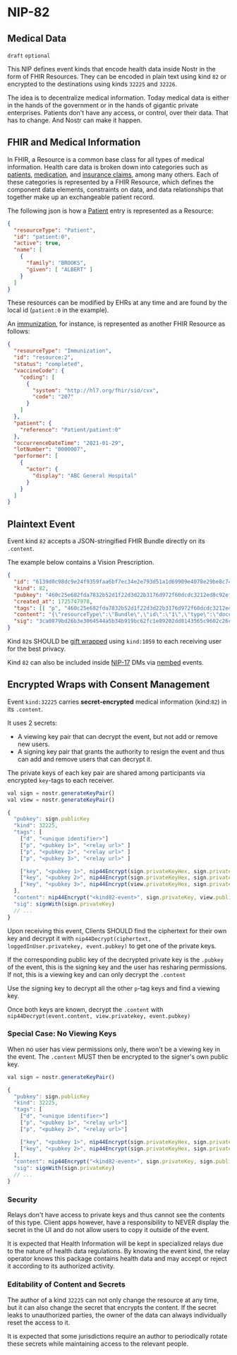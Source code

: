 NIP-82
======

Medical Data
------------

`draft` `optional`

This NIP defines event kinds that encode health data inside Nostr in the form of FHIR Resources. They can be encoded in plain text using kind `82` or encrypted to the destinations using kinds `32225` and `32226`.

The idea is to decentralize medical information. Today medical data is either in the hands of the government or in the hands of gigantic private enterprises. Patients don't have any access, or control, over their data. That has to change. And Nostr can make it happen.

## FHIR and Medical Information

In FHIR, a Resource is a common base class for all types of medical information. Health care data is broken down into categories such as [patients](https://www.hl7.org/fhir/patient.html), [medication](https://www.hl7.org/fhir/medication.html), and [insurance claims](https://www.hl7.org/fhir/claim.html), among many others. Each of these categories is represented by a FHIR Resource, which defines the component data elements, constraints on data, and data relationships that together make up an exchangeable patient record. 

The following json is how a [Patient](https://www.hl7.org/fhir/patient.html) entry is represented as a Resource: 

```json
{
  "resourceType": "Patient",
  "id": "patient:0",
  "active": true,
  "name": [
    {
      "family": "BROOKS",
      "given": [ "ALBERT" ]
    }
  ]
}
```

These resources can be modified by EHRs at any time and are found by the local id (`patient:0` in the example). 

An [immunization](https://www.hl7.org/fhir/immunization.html), for instance, is represented as another FHIR Resource as follows: 

```json
{
  "resourceType": "Immunization",
  "id": "resource:2",
  "status": "completed",
  "vaccineCode": {
    "coding": [
      {
        "system": "http://hl7.org/fhir/sid/cvx",
        "code": "207"
      }
    ]
  },
  "patient": {
    "reference": "Patient/patient:0"
  },
  "occurrenceDateTime": "2021-01-29",
  "lotNumber": "0000007",
  "performer": [
    {
      "actor": {
        "display": "ABC General Hospital"
      }
    }
  ]
}
```

## Plaintext Event 

Event kind `82` accepts a JSON-stringified FHIR Bundle directly on its `.content`. 

The example below contains a Vision Prescription.

```json
{
  "id": "6139d0c98dc9e24f9359faa6bf7ec34e2e793d51a1d69909e4078e29be8c7445",
  "kind": 82,
  "pubkey": "460c25e682fda7832b52d1f22d3d22b3176d972f60dcdc3212ed8c92ef85065c",
  "created_at": 1725747978,
  "tags": [[ "p", "460c25e682fda7832b52d1f22d3d22b3176d972f60dcdc3212ed8c92ef85065c" ]],
  "content": "{\"resourceType\":\"Bundle\",\"id\":\"1\",\"type\":\"document\",\"entry\":[{\"id\":\"460c25e682fda7832b52d1f22d3d22b3176d972f60dcdc3212ed8c92ef85065c\",\"resourceType\":\"Practitioner\",\"active\":true,\"name\":[{\"use\":\"official\",\"family\":\"Pamplona\",\"given\":[\"Vitor\"]}]},{\"id\":\"460c25e682fda7832b52d1f22d3d22b3176d972f60dcdc3212ed8c92ef85065c\",\"resourceType\":\"Patient\",\"active\":true,\"name\":[{\"use\":\"official\",\"family\":\"Pamplona\",\"given\":[\"Vitor\"]}]},{\"id\":\"1\",\"resourceType\":\"VisionPrescription\",\"status\":\"active\",\"created\":\"2024-09-07\",\"dateWritten\":\"2024-09-07\",\"patient\":{\"reference\":\"460c25e682fda7832b52d1f22d3d22b3176d972f60dcdc3212ed8c92ef85065c\"},\"prescriber\":{\"reference\":\"460c25e682fda7832b52d1f22d3d22b3176d972f60dcdc3212ed8c92ef85065c\"},\"lensSpecification\":[{\"eye\":\"right\",\"sphere\":-2,\"cylinder\":null,\"axis\":null,\"add\":null},{\"eye\":\"left\",\"sphere\":-1,\"cylinder\":null,\"axis\":null,\"add\":null}]}]}",
  "sig": "3ca0879bd26b3e3064544a5b34b919bc62fc1e89202dd8143565c9602c26c960f12ab86ff022c82e5246c74c035bb5b8430238e16763bd9795623520bb719135",
}
```

Kind `82`s SHOULD be [gift wrapped](59.md) using `kind:1059` to each receiving user for the best privacy.

Kind `82` can also be included inside [NIP-17](17.md) DMs via [nembed](https://github.com/nostr-protocol/nips/pull/1078) events. 

## Encrypted Wraps with Consent Management

Event `kind:32225` carries **secret-encrypted** medical information (kind:`82`) in its `.content`. 

It uses 2 secrets: 
- A viewing key pair that can decrypt the event, but not add or remove new users. 
- A signing key pair that grants the authority to resign the event and thus can add and remove users that can decrypt it.

The private keys of each key pair are shared among participants via encrypted `key`-tags to each receiver.

```js
val sign = nostr.generateKeyPair()
val view = nostr.generateKeyPair()

{
  "pubkey": sign.publicKey
  "kind": 32225,
  "tags": [
    ["d", "<unique identifier>"]
    ["p", "<pubkey 1>", "<relay url>" ]
    ["p", "<pubkey 2>", "<relay url>" ]
    ["p", "<pubkey 3>", "<relay url>" ]

    ["key", "<pubkey 1>", nip44Encrypt(sign.privateKeyHex, sign.privateKey, "<pubkey 1>") ] // may add new people
    ["key", "<pubkey 2>", nip44Encrypt(sign.privateKeyHex, sign.privateKey, "<pubkey 2>") ] // may add new people
    ["key", "<pubkey 3>", nip44Encrypt(view.privateKeyHex, sign.privateKey, "<pubkey 3>") ] // view only
  ],
  "content": nip44Encrypt("<kind82-event>", sign.privateKey, view.publicKey),
  "sig": signWith(sign.privateKey)
  // ...
}
```

Upon receiving this event, Clients SHOULD find the ciphertext for their own key and decrypt it with `nip44Decrypt(ciphertext, loggedInUser.privatekey, event.pubkey)` to get one of the private keys. 

If the corresponding public key of the decrypted private key is the `.pubkey` of the event, this is the signing key and the user has resharing permissions. If not, this is a viewing key and can only decrypt the `.content`

Use the signing key to decrypt all the other `p`-tag keys and find a viewing key. 

Once both keys are known, decrypt the `.content` with `nip44Decrypt(event.content, view.privatekey, event.pubkey)` 

### Special Case: No Viewing Keys

When no user has view permissions only, there won't be a viewing key in the event. The `.content` MUST then be encrypted to the signer's own public key.

```js
val sign = nostr.generateKeyPair()

{
  "pubkey": sign.publicKey
  "kind": 32225,
  "tags": [
    ["d", "<unique identifier>"]
    ["p", "<pubkey 1>", "<relay url>"]
    ["p", "<pubkey 2>", "<relay url>"]

    ["key", "<pubkey 1>", nip44Encrypt(sign.privateKeyHex, sign.privateKey, "<pubkey 1>") ] // may add new people
    ["key", "<pubkey 2>", nip44Encrypt(sign.privateKeyHex, sign.privateKey, "<pubkey 2>") ] // may add new people
  ],
  "content": nip44Encrypt("<kind82-event>", sign.privateKey, sign.publicKey),
  "sig": signWith(sign.privateKey)
  // ...
}
```

### Security

Relays don't have access to private keys and thus cannot see the contents of this type. Client apps however, have a responsibility to NEVER display the secret in the UI and do not allow users to copy it outside of the event.

It is expected that Health Information will be kept in specialized relays due to the nature of health data regulations. By knowing the event kind, the relay operator knows this package contains health data and may accept or reject it according to its authorized activity. 

### Editability of Content and Secrets

The author of a kind `32225` can not only change the resource at any time, but it can also change the secret that encrypts the content. If the secret leaks to unauthorized parties, the owner of the data can always individually reset the access to it. 

It is expected that some jurisdictions require an author to periodically rotate these secrets while maintaining access to the relevant people. 
